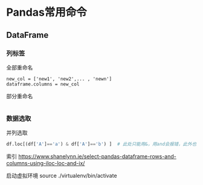 # Pandas常用命令

## DataFrame
### 列标签
全部重命名
```
new_col = ['new1', 'new2',... , 'newn']
dataframe.columns = new_col
```
部分重命名
```
```

### 数据选取
并列选取
```python
df.loc[(df['A']=='a') & df['A']=='b') ]  # 此处只能用&，用and会报错，此外也要用圆括号括起来 
```

索引
https://www.shanelynn.ie/select-pandas-dataframe-rows-and-columns-using-iloc-loc-and-ix/



启动虚拟环境
source ./virtualenv/bin/activate